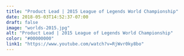 ```yaml
---
title: "Product Lead | 2015 League of Legends World Championship"
date: 2018-05-03T14:52:37-07:00
draft: false
image: "worlds-2015.jpg"
alt: "Product Lead | 2015 League of Legends World Championship"
color: "#00000000"
link1: "https://www.youtube.com/watch?v=RjWvr0ky8bo"
---
```


